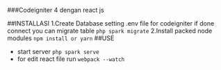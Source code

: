 ###Codeigniter 4 dengan react js

##INSTALLASI
1.Create Database setting .env file for codeigniter if done connect you can migrate table
`php spark migrate`
2.Install packed node modules
`npm install or yarn`
##USE

- start server `php spark serve`
- for edit react file run `webpack --watch`
